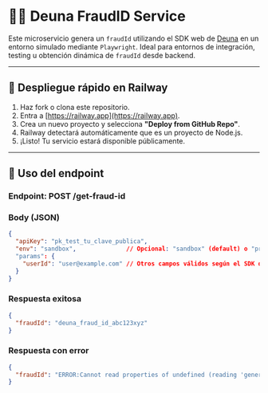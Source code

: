 # 🕵️‍♂️ Deuna FraudID Service

Este microservicio genera un `fraudId` utilizando el SDK web de [Deuna](https://deuna.com) en un entorno simulado mediante `Playwright`. Ideal para entornos de integración, testing u obtención dinámica de `fraudId` desde backend.

---

## 🚀 Despliegue rápido en Railway

1. Haz fork o clona este repositorio.
2. Entra a [https://railway.app](https://railway.app).
3. Crea un nuevo proyecto y selecciona **"Deploy from GitHub Repo"**.
4. Railway detectará automáticamente que es un proyecto de Node.js.
5. ¡Listo! Tu servicio estará disponible públicamente.

---

## 🧪 Uso del endpoint

### Endpoint: POST /get-fraud-id

### Body (JSON)

```json
{
  "apiKey": "pk_test_tu_clave_publica",
  "env": "sandbox",              // Opcional: "sandbox" (default) o "production"
  "params": {
    "userId": "user@example.com" // Otros campos válidos según el SDK de Deuna
  }
}
```

### Respuesta exitosa
```json
{
  "fraudId": "deuna_fraud_id_abc123xyz"
}
```

### Respuesta con error
```json
{
  "fraudId": "ERROR:Cannot read properties of undefined (reading 'generateFraudId')"
}
```